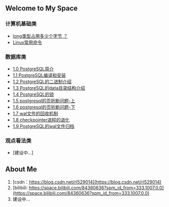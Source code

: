## Welcome to My Space

### 计算机基础类

* [long类型占用多少个字节 ？](_posts/2022-02-20-long数据类型的长度.md)
* [Linux常用命令](_posts/2024-01-25-Linux常用命令.md)

### 数据库类

* [1.0 PostgreSQL简介](_posts/2022-12-19-PostgreSQL介绍.md)
* [1.1 PostgreSQL编译和安装](_posts/2022-12-19-PostgreSQL编译和安装.md)
* [1.2 PostgreSQL的二进制介绍](_posts/2024-01-16-PostgreSQL的二进制.md)
* [1.3 PostgreSQL的data目录结构介绍](_posts/2024-01-16-PostgreSQL的data目录结构.md)
* [1.4 PostgreSQL的锁](_posts/2024-01-11-PostgreSQL的锁.md)
* [1.5 postgresql的页折断问题-上](_posts/2024-01-17-postgresql的full_page_writes-上.md)
* [1.6 postgresql的页折断问题-下](_posts/2024-01-17-postgresql的full_page_writes-下.md)
* [1.7 wal文件的回收机制](_posts/2024-01-31-wal文件的回收机制.md)
* [1.8 checkpointer进程的进化](_posts/2024-02-20-checkpointer进程的进化.md)
* [1.9 PostgreSQL的wal文件归档](_posts/2024-02-21-PostgreSQL的wal文件归档.md)

### 观点看法类

* [建设中...]

## About Me

1. [csdn：https://blog.csdn.net/rl529014](https://blog.csdn.net/rl529014)
2. [bilibili: https://space.bilibili.com/84360636?spm_id_from=333.1007.0.0](https://space.bilibili.com/84360636?spm_id_from=333.1007.0.0)
3. 建设中...  